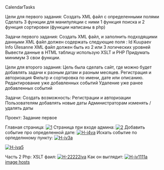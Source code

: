 CalendarTasks 

Цели для первого задания: Cоздать XML файл с определенными полями Сделать 3 функции для манипуляции с ними 1 функция поиска и 2 функция сортировки (функции написаны в php)

Задачи первого задания: Создать XML файл, и заполнить подходящими данными XML файл должен содержать следующие поля : Id Kuupaev Info Ülesanne XML файл должен быть из 2 или 3 логических уровней Вывести данные в HTML таблицу использую XSLT и PHP Придумать минимум 3 свои функции.

Цели для второго задания: Цель была сделать сайт, где можно будет добавлять задачи к разным датам и разным месяцев. Регистрация и авторизация Фильтр и сортировка по имени, дате или описанию. Редактирование уже добавленных событий Удаление уже ранее добавленных событий

Задачи: Создать возможность: Регистрации и авторизации Пользователям добавлять новые даты Администраторам изменять / удалять даты

Проект: Задание первое 

Главная страница:
<a href="https://ibb.co/2n7ppCp"><img src="https://i.ibb.co/xCSrrBr/1.png" alt="1" border="0"></a>
Страница при входе админа:
<a href="https://ibb.co/XsVfD5B"><img src="https://i.ibb.co/Ykb4Xd9/2.png" alt="2" border="0"></a>
Добавить событие про определенной дате:
<a href="https://ibb.co/LnngDk0"><img src="https://i.ibb.co/r44pK7Q/H-i4va.png" alt="H-i4va" border="0"></a>
Искать событие по орпеделнному пункту:
<a href="https://ibb.co/56x7r7V"><img src="https://i.ibb.co/vHvt3t8/H-iv3a.png" alt="H-iv3a" border="0"></a>

<a href="https://ibb.co/ZKf8vz2"><img src="https://i.ibb.co/tcHsnpL/H-iva5.png" alt="H-iva5" border="0"></a>

Часть 2 Php:
XSLT фаил:
<a href="https://ibb.co/wLbyddR"><img src="https://i.ibb.co/3s81TT7/H-22222iva.png" alt="H-22222iva" border="0"></a>
Как он выглядит:
<a href="https://ibb.co/bJs7MgK"><img src="https://i.ibb.co/cL6xScr/H-iv1111a.png" alt="H-iv1111a" border="0"></a><br /><a target='_blank' href='https://imgbb.com/'>image hosts</a><br />
